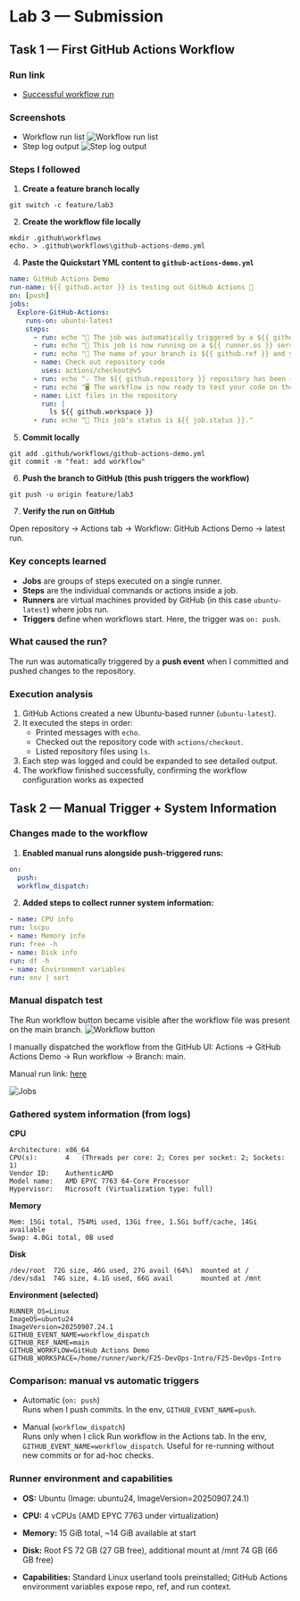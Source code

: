 # Lab 3 — Submission

## Task 1 — First GitHub Actions Workflow

### Run link
- [Successful workflow run](https://github.com/belyakova-anna/F25-DevOps-Intro/actions/runs/17896049687)

### Screenshots
- Workflow run list
![Workflow run list](https://github.com/user-attachments/assets/74d5d767-a089-4d07-8b43-be28e29427d4)
- Step log output
![Step log output](https://github.com/user-attachments/assets/73e61527-119c-4b73-8fb1-f22274437aef)

### Steps I followed

1. **Create a feature branch locally**

```
git switch -c feature/lab3
```

2. **Create the workflow file locally**
```
mkdir .github\workflows
echo. > .github\workflows\github-actions-demo.yml
```

4. **Paste the Quickstart YML content to `github-actions-demo.yml`** 
```yaml
name: GitHub Actions Demo
run-name: ${{ github.actor }} is testing out GitHub Actions 🚀
on: [push]
jobs:
  Explore-GitHub-Actions:
    runs-on: ubuntu-latest
    steps:
      - run: echo "🎉 The job was automatically triggered by a ${{ github.event_name }} event."
      - run: echo "🐧 This job is now running on a ${{ runner.os }} server hosted by GitHub!"
      - run: echo "🔎 The name of your branch is ${{ github.ref }} and your repository is ${{ github.repository }}."
      - name: Check out repository code
        uses: actions/checkout@v5
      - run: echo "💡 The ${{ github.repository }} repository has been cloned to the runner."
      - run: echo "🖥️ The workflow is now ready to test your code on the runner."
      - name: List files in the repository
        run: |
          ls ${{ github.workspace }}
      - run: echo "🍏 This job's status is ${{ job.status }}."
```

5. **Commit locally**

```
git add .github/workflows/github-actions-demo.yml
git commit -m "feat: add workflow"
```

6. **Push the branch to GitHub (this push triggers the workflow)**

```
git push -u origin feature/lab3
```

7. **Verify the run on GitHub**

Open repository → Actions tab → Workflow: GitHub Actions Demo → latest run.

### Key concepts learned
- **Jobs** are groups of steps executed on a single runner.
- **Steps** are the individual commands or actions inside a job.
- **Runners** are virtual machines provided by GitHub (in this case `ubuntu-latest`) where jobs run.
- **Triggers** define when workflows start. Here, the trigger was `on: push`.

### What caused the run?
The run was automatically triggered by a **push event** when I committed and pushed changes to the repository.

### Execution analysis
1. GitHub Actions created a new Ubuntu-based runner (`ubuntu-latest`).
2. It executed the steps in order:
   - Printed messages with `echo`.
   - Checked out the repository code with `actions/checkout`.
   - Listed repository files using `ls`.
3. Each step was logged and could be expanded to see detailed output.
4. The workflow finished successfully, confirming the workflow configuration works as expected

## Task 2 — Manual Trigger + System Information

### Changes made to the workflow
1. **Enabled manual runs alongside push-triggered runs:**
  ```yaml
  on:
    push:
    workflow_dispatch:
  ```
2. **Added steps to collect runner system information:**
  ```yaml
  - name: CPU info
  run: lscpu
  - name: Memory info
  run: free -h
  - name: Disk info
  run: df -h
  - name: Environment variables
  run: env | sort
  ```

### Manual dispatch test

The Run workflow button became visible after the workflow file was present on the main branch.
![Workflow button](https://github.com/user-attachments/assets/2798e136-bf39-403b-b459-c5f84742e83d)

I manually dispatched the workflow from the GitHub UI: Actions → GitHub Actions Demo → Run workflow → Branch: main.

Manual run link: [here](https://github.com/belyakova-anna/F25-DevOps-Intro/actions/runs/17897676883)

![Jobs](https://github.com/user-attachments/assets/d9e39c12-6b8e-400e-8be7-f17bf035f925)

### Gathered system information (from logs)

**CPU**
```
Architecture: x86_64
CPU(s):       4   (Threads per core: 2; Cores per socket: 2; Sockets: 1)
Vendor ID:    AuthenticAMD
Model name:   AMD EPYC 7763 64-Core Processor
Hypervisor:   Microsoft (Virtualization type: full)
```

**Memory**
```
Mem: 15Gi total, 754Mi used, 13Gi free, 1.5Gi buff/cache, 14Gi available
Swap: 4.0Gi total, 0B used
```

**Disk**
```
/dev/root  72G size, 46G used, 27G avail (64%)  mounted at /
/dev/sda1  74G size, 4.1G used, 66G avail       mounted at /mnt
```

**Environment (selected)**
```
RUNNER_OS=Linux
ImageOS=ubuntu24
ImageVersion=20250907.24.1
GITHUB_EVENT_NAME=workflow_dispatch
GITHUB_REF_NAME=main
GITHUB_WORKFLOW=GitHub Actions Demo
GITHUB_WORKSPACE=/home/runner/work/F25-DevOps-Intro/F25-DevOps-Intro
```

### Comparison: manual vs automatic triggers

- Automatic (`on: push`)\
  Runs when I push commits. In the env,   `GITHUB_EVENT_NAME=push`.

- Manual (`workflow_dispatch`)\
  Runs only when I click Run workflow in the Actions tab. In the env, `GITHUB_EVENT_NAME=workflow_dispatch`.
  Useful for re-running without new commits or for ad-hoc checks.

### Runner environment and capabilities

- **OS:** Ubuntu (Image: ubuntu24, ImageVersion=20250907.24.1)

- **CPU:** 4 vCPUs (AMD EPYC 7763 under virtualization)

- **Memory:** 15 GiB total, ~14 GiB available at start

- **Disk:** Root FS 72 GB (27 GB free), additional mount at /mnt 74 GB (66 GB free)

- **Capabilities:** Standard Linux userland tools preinstalled; GitHub Actions environment variables expose repo, ref, and run context.